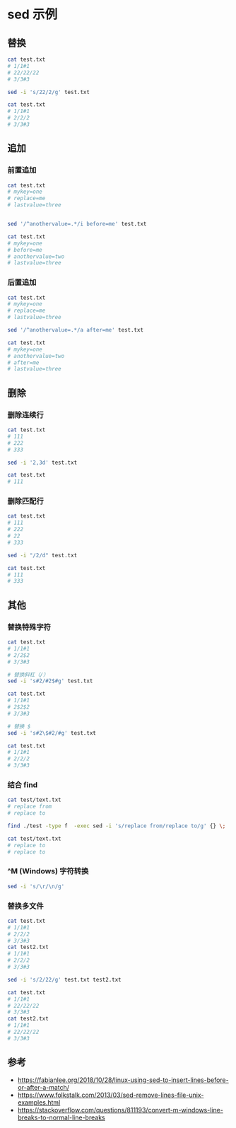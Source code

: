 # sed 示例

## 替换

```bash
cat test.txt 
# 1/1#1
# 22/22/22
# 3/3#3

sed -i 's/22/2/g' test.txt

cat test.txt 
# 1/1#1
# 2/2/2
# 3/3#3
```

## 追加

### 前置追加

```bash
cat test.txt
# mykey=one
# replace=me
# lastvalue=three


sed '/^anothervalue=.*/i before=me' test.txt

cat test.txt
# mykey=one
# before=me
# anothervalue=two
# lastvalue=three
```

### 后置追加

```bash
cat test.txt
# mykey=one
# replace=me
# lastvalue=three

sed '/^anothervalue=.*/a after=me' test.txt

cat test.txt
# mykey=one
# anothervalue=two
# after=me
# lastvalue=three

```

## 删除

### 删除连续行

```bash
cat test.txt 
# 111
# 222
# 333

sed -i '2,3d' test.txt

cat test.txt 
# 111
```

### 删除匹配行

```bash
cat test.txt 
# 111
# 222
# 22
# 333

sed -i "/2/d" test.txt

cat test.txt 
# 111
# 333
```

## 其他

### 替换特殊字符

```bash
cat test.txt 
# 1/1#1
# 2/2$2
# 3/3#3

# 替换斜杠（/）
sed -i 's#2/#2$#g' test.txt 

cat test.txt 
# 1/1#1
# 2$2$2
# 3/3#3

# 替换 $
sed -i 's#2\$#2/#g' test.txt 

cat test.txt 
# 1/1#1
# 2/2/2
# 3/3#3
```


### 结合 find

```bash
cat test/text.txt 
# replace from
# replace to

find ./test -type f  -exec sed -i 's/replace from/replace to/g' {} \;

cat test/text.txt 
# replace to
# replace to
```

### ^M (Windows) 字符转换

```bash
sed -i 's/\r/\n/g' 
```

### 替换多文件

```bash
cat test.txt 
# 1/1#1
# 2/2/2
# 3/3#3
cat test2.txt 
# 1/1#1
# 2/2/2
# 3/3#3

sed -i 's/2/22/g' test.txt test2.txt 

cat test.txt 
# 1/1#1
# 22/22/22
# 3/3#3
cat test2.txt 
# 1/1#1
# 22/22/22
# 3/3#3
```

## 参考

- https://fabianlee.org/2018/10/28/linux-using-sed-to-insert-lines-before-or-after-a-match/
- https://www.folkstalk.com/2013/03/sed-remove-lines-file-unix-examples.html
- https://stackoverflow.com/questions/811193/convert-m-windows-line-breaks-to-normal-line-breaks
